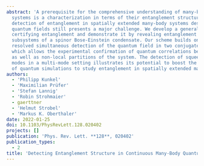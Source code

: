 ```yaml
---
abstract: 'A prerequisite for the comprehensive understanding of many-body quantum
  systems is a characterization in terms of their entanglement structure. The experimental
  detection of entanglement in spatially extended many-body systems describable by
  quantum fields still presents a major challenge. We develop a general scheme for
  certifying entanglement and demonstrate it by revealing entanglement between distinct
  subsystems of a spinor Bose-Einstein condensate. Our scheme builds on the spatially
  resolved simultaneous detection of the quantum field in two conjugate observables
  which allows the experimental confirmation of quantum correlations between local
  as well as non-local partitions of the system. The detection of squeezing in Bogoliubov
  modes in a multi-mode setting illustrates its potential to boost the capabilities
  of quantum simulations to study entanglement in spatially extended many-body systems.'
authors:
  - 'Philipp Kunkel'
  - 'Maximilian Prüfer'
  - 'Stefan Lannig'
  - 'Robin Strohmaier'
  - gaerttner
  - 'Helmut Strobel'
  - 'Markus K. Oberthaler'
date: 2022-01-25
doi: 10.1103/PhysRevLett.128.020402
projects: []
publication: 'Phys. Rev. Lett. **128**, 020402'
publication_types:
  - 2
title: 'Detecting Entanglement Structure in Continuous Many-Body Quantum Systems'
---
```

